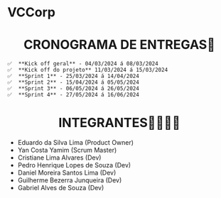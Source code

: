 # VCCorp
# <h1 align="center">CRONOGRAMA DE ENTREGAS📆</h1>
    ✅  **Kick off geral** - 04/03/2024 á 08/03/2024
    ✅  **Kick off do projeto** 11/03/2024 á 15/03/2024
    ✅  **Sprint 1** - 25/03/2024 á 14/04/2024
    ✅  **Sprint 2** - 15/04/2024 á 05/05/2024
    ✅  **Sprint 3** - 06/05/2024 á 26/05/2024
    ✅  **Sprint 4** - 27/05/2024 á 16/06/2024
# <h1 align="center">INTEGRANTES👨‍💻👩‍💻</h1>
- Eduardo da Silva Lima (Product Owner)
- Yan Costa Yamim (Scrum Master)
- Cristiane Lima Alvares (Dev)
- Pedro Henrique Lopes de Souza (Dev)
- Daniel Moreira Santos Lima (Dev)
- Guilherme Bezerra Junqueira (Dev)
- Gabriel Alves de Souza (Dev)
